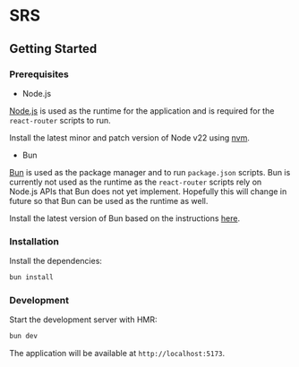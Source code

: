 # SRS

## Getting Started

### Prerequisites

- Node.js

[Node.js](https://nodejs.org/en) is used as the runtime for the application and is required for the `react-router` scripts to run.

Install the latest minor and patch version of Node v22 using [nvm](https://github.com/nvm-sh/nvm).

- Bun

[Bun](https://bun.sh/) is used as the package manager and to run `package.json` scripts. Bun is currently not used as the runtime as the `react-router` scripts rely on Node.js APIs that Bun does not yet implement. Hopefully this will change in future so that Bun can be used as the runtime as well.

Install the latest version of Bun based on the instructions [here](https://bun.sh/docs/installation).

### Installation

Install the dependencies:

```bash
bun install
```

### Development

Start the development server with HMR:

```bash
bun dev
```

The application will be available at `http://localhost:5173`.
